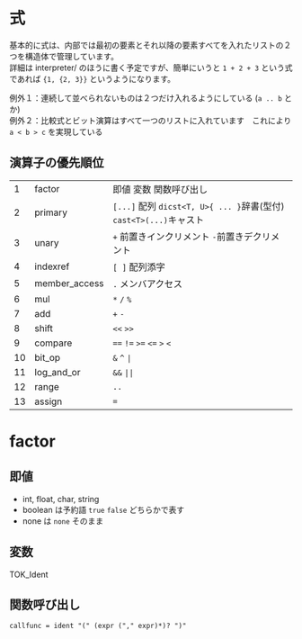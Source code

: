 # 式
基本的に式は、内部では最初の要素とそれ以降の要素すべてを入れたリストの２つを構造体で管理しています。<br>
詳細は interpreter/ のほうに書く予定ですが、簡単にいうと `1 + 2 + 3` という式であれば `{1, {2, 3}}` というようになります。<br>

例外１：連続して並べられないものは２つだけ入れるようにしている (`a .. b` とか) <br>
例外２：比較式とビット演算はすべて一つのリストに入れています　これにより `a < b > c` を実現している <br>


## 演算子の優先順位

|   |                 |                         |
|---|-----------------|-------------------------|
|1  | factor          | 即値 変数 関数呼び出し
|2  | primary         | `[...]` 配列 `dicst<T, U>{ ... }`辞書(型付) `cast<T>(...)`キャスト
|3  | unary           | `+` 前置きインクリメント `-`前置きデクリメント
|4  | indexref        | `[ ]` 配列添字
|5  | member_access   | `.` メンバアクセス
|6  | mul             | `*` `/` `%`
|7  | add             | `+` `-`
|8  | shift           | `<<` `>>`
|9  | compare         | `==` `!=` `>=` `<=` `>` `<`
|10 | bit_op          | `&` `^` `\|`
|11 | log_and_or      | `&&` `\|\|`
|12 | range           | `..`
|13 | assign          | `=`

# factor
## 即値
- int, float, char, string
- boolean は予約語 `true` `false` どちらかで表す
- none は `none` そのまま

## 変数
TOK\_Ident

## 関数呼び出し
```
callfunc = ident "(" (expr ("," expr)*)? ")"
```

